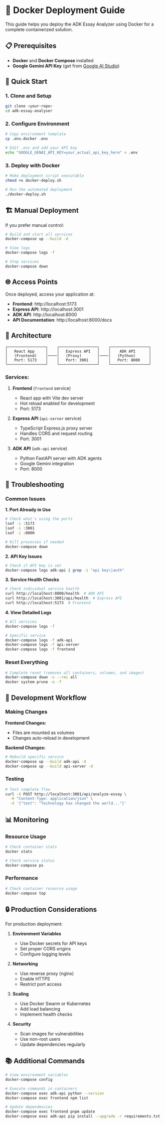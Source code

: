 # 🐳 Docker Deployment Guide

This guide helps you deploy the ADK Essay Analyzer using Docker for a complete containerized solution.

## 📋 Prerequisites

- **Docker** and **Docker Compose** installed
- **Google Gemini API Key** (get from [Google AI Studio](https://aistudio.google.com/app/apikey))

## 🚀 Quick Start

### 1. Clone and Setup

```bash
git clone <your-repo>
cd adk-essay-analyser
```

### 2. Configure Environment

```bash
# Copy environment template
cp .env.docker .env

# Edit .env and add your API key
echo "GOOGLE_GENAI_API_KEY=your_actual_api_key_here" > .env
```

### 3. Deploy with Docker

```bash
# Make deployment script executable
chmod +x docker-deploy.sh

# Run the automated deployment
./docker-deploy.sh
```

## 🏗️ Manual Deployment

If you prefer manual control:

```bash
# Build and start all services
docker-compose up --build -d

# View logs
docker-compose logs -f

# Stop services
docker-compose down
```

## 🌐 Access Points

Once deployed, access your application at:

- **Frontend**: http://localhost:5173
- **Express API**: http://localhost:3001
- **ADK API**: http://localhost:8000
- **API Documentation**: http://localhost:8000/docs

## 🔧 Architecture

```
┌─────────────────┐    ┌─────────────────┐    ┌─────────────────┐
│   React App     │    │   Express API   │    │    ADK API      │
│   (Frontend)    │────│   (Proxy)       │────│   (Python)      │
│   Port: 5173    │    │   Port: 3001    │    │   Port: 8000    │
└─────────────────┘    └─────────────────┘    └─────────────────┘
```

### Services:

1. **Frontend** (`frontend` service)

   - React app with Vite dev server
   - Hot reload enabled for development
   - Port: 5173

2. **Express API** (`api-server` service)

   - TypeScript Express.js proxy server
   - Handles CORS and request routing
   - Port: 3001

3. **ADK API** (`adk-api` service)
   - Python FastAPI server with ADK agents
   - Google Gemini integration
   - Port: 8000

## 🐛 Troubleshooting

### Common Issues

**1. Port Already in Use**

```bash
# Check what's using the ports
lsof -i :5173
lsof -i :3001
lsof -i :8000

# Kill processes if needed
docker-compose down
```

**2. API Key Issues**

```bash
# Check if API key is set
docker-compose logs adk-api | grep -i "api key\|auth"
```

**3. Service Health Checks**

```bash
# Check individual service health
curl http://localhost:8000/health  # ADK API
curl http://localhost:3001/api/health  # Express API
curl http://localhost:5173  # Frontend
```

**4. View Detailed Logs**

```bash
# All services
docker-compose logs -f

# Specific service
docker-compose logs -f adk-api
docker-compose logs -f api-server
docker-compose logs -f frontend
```

### Reset Everything

```bash
# Complete reset (removes all containers, volumes, and images)
docker-compose down -v --rmi all
docker system prune -a -f
```

## 🔄 Development Workflow

### Making Changes

**Frontend Changes:**

- Files are mounted as volumes
- Changes auto-reload in development

**Backend Changes:**

```bash
# Rebuild specific service
docker-compose up --build adk-api -d
docker-compose up --build api-server -d
```

### Testing

```bash
# Test complete flow
curl -X POST http://localhost:3001/api/analyze-essay \
  -H "Content-Type: application/json" \
  -d '{"text": "Technology has changed the world..."}'
```

## 📊 Monitoring

### Resource Usage

```bash
# Check container stats
docker stats

# Check service status
docker-compose ps
```

### Performance

```bash
# Check container resource usage
docker-compose top
```

## 🔒 Production Considerations

For production deployment:

1. **Environment Variables**

   - Use Docker secrets for API keys
   - Set proper CORS origins
   - Configure logging levels

2. **Networking**

   - Use reverse proxy (nginx)
   - Enable HTTPS
   - Restrict port access

3. **Scaling**

   - Use Docker Swarm or Kubernetes
   - Add load balancing
   - Implement health checks

4. **Security**
   - Scan images for vulnerabilities
   - Use non-root users
   - Update dependencies regularly

## 📚 Additional Commands

```bash
# View environment variables
docker-compose config

# Execute commands in containers
docker-compose exec adk-api python --version
docker-compose exec frontend npm list

# Update dependencies
docker-compose exec frontend pnpm update
docker-compose exec adk-api pip install --upgrade -r requirements.txt
```
